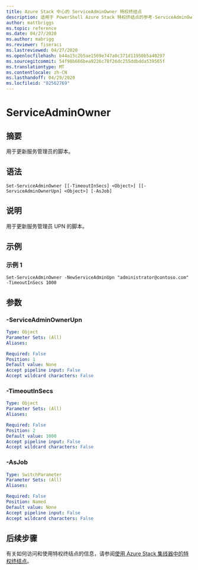 ```yaml
---
title: Azure Stack 中心的 ServiceAdminOwner 特权终结点
description: 适用于 PowerShell Azure Stack 特权终结点的参考-ServiceAdminOwner
author: mattbriggs
ms.topic: reference
ms.date: 04/27/2020
ms.author: mabrigg
ms.reviewer: fiseraci
ms.lastreviewed: 04/27/2020
ms.openlocfilehash: b44a15c2b5ae1569e747a0c371d11950b5a40297
ms.sourcegitcommit: 54f98b666bea9226c78f26dc255ddbdda539565f
ms.translationtype: MT
ms.contentlocale: zh-CN
ms.lasthandoff: 04/29/2020
ms.locfileid: "82562769"
---
```

# <a name="set-serviceadminowner"></a>ServiceAdminOwner

## <a name="synopsis"></a>摘要
用于更新服务管理员的脚本。

## <a name="syntax"></a>语法

```
Set-ServiceAdminOwner [[-TimeoutInSecs] <Object>] [[-ServiceAdminOwnerUpn] <Object>] [-AsJob]
```

## <a name="description"></a>说明
用于更新服务管理员 UPN 的脚本。

## <a name="examples"></a>示例

### <a name="example-1"></a>示例 1
```
Set-ServiceAdminOwner -NewServiceAdminUpn "administrator@contoso.com" -TimeoutInSecs 1000
```

## <a name="parameters"></a>参数

### <a name="-serviceadminownerupn"></a>-ServiceAdminOwnerUpn
 

```yaml
Type: Object
Parameter Sets: (All)
Aliases:

Required: False
Position: 1
Default value: None
Accept pipeline input: False
Accept wildcard characters: False
```

### <a name="-timeoutinsecs"></a>-TimeoutInSecs
 

```yaml
Type: Object
Parameter Sets: (All)
Aliases:

Required: False
Position: 2
Default value: 1000
Accept pipeline input: False
Accept wildcard characters: False
```

### <a name="-asjob"></a>-AsJob


```yaml
Type: SwitchParameter
Parameter Sets: (All)
Aliases:

Required: False
Position: Named
Default value: None
Accept pipeline input: False
Accept wildcard characters: False
```

## <a name="next-steps"></a>后续步骤

有关如何访问和使用特权终结点的信息，请参阅[使用 Azure Stack 集线器中的特权终结点](https://docs.microsoft.com/azure-stack/operator/azure-stack-privileged-endpoint)。